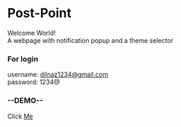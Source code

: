 # Post-Point

Welcome World! <br>
A webpage with notification popup and a theme selector

### For login

username: dilnaz1234@gmail.com <br>
password: 1234@

### --DEMO--

Click [Me](https://dilnaz-kaur22.github.io/post-point/)
